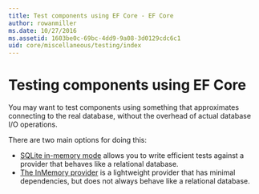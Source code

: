 ```yaml
---
title: Test components using EF Core - EF Core
author: rowanmiller
ms.date: 10/27/2016
ms.assetid: 1603be0c-69bc-4dd9-9a08-3d0129cdc6c1
uid: core/miscellaneous/testing/index
---
```


# Testing components using EF Core

You may want to test components using something that approximates connecting to the real database, without the overhead of actual database I/O operations.

There are two main options for doing this:

* [SQLite in-memory mode](sqlite.md) allows you to write efficient tests against a provider that behaves like a relational database.
* [The InMemory provider](in-memory.md) is a lightweight provider that has minimal dependencies, but does not always behave like a relational database.
